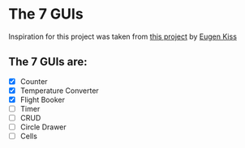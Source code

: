 # The 7 GUIs

Inspiration for this project was taken from [this project](https://eugenkiss.github.io/7guis/tasks) by [Eugen Kiss](https://github.com/eugenkiss/)

## The 7 GUIs are:

- [x] Counter
- [x] Temperature Converter
- [x] Flight Booker
- [ ] Timer
- [ ] CRUD
- [ ] Circle Drawer
- [ ] Cells

